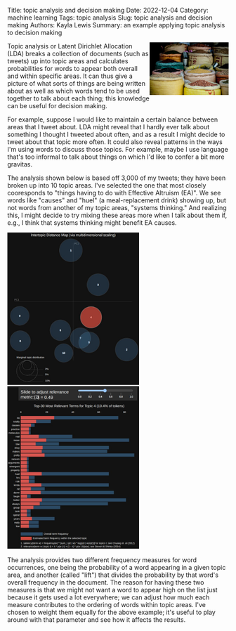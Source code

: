 Title: topic analysis and decision making
Date: 2022-12-04
Category: machine learning
Tags: topic analysis
Slug: topic analysis and decision making
Authors: Kayla Lewis
Summary: an example applying topic analysis to decision making

<img align=right src="images/topic-areas-as-bags.jpg" width="180"/>

Topic analysis or Latent Dirichlet Allocation (LDA) breaks a collection of documents (such as tweets) up into topic areas and calculates probabilities for words to appear both overall and within specific areas. It can thus give a picture of what sorts of things are being written about as well as which words tend to be used together to talk about each thing; this knowledge can be useful for decision making.

For example, suppose I would like to maintain a certain balance between areas that I tweet about. LDA might reveal that I hardly ever talk about something I thought I tweeted about often, and as a result I might decide to tweet about that topic more often. It could also reveal patterns in the ways I'm using words to discuss those topics. For example, maybe I use language that's too informal to talk about things on which I'd like to confer a bit more gravitas.

The analysis shown below is based off 3,000 of my tweets; they have been broken up into 10 topic areas. I've selected the one that most closely cooresponds to "things having to do with Effective Altruism (EA)". We see words like "causes" and "huel" (a meal-replacement drink) showing up, but not words from another of my topic areas, "systems thinking." And realizing this, I might decide to try mixing these areas more when I talk about them if, e.g., I think that systems thinking might benefit EA causes.

<img src="images/tweet-topics-1.jpg" width="300"/>

<img src="images/tweet-topics-2.jpg" width="300"/>

The analysis provides two different frequency measures for word occurrences, one being the probability of a word appearing in a given topic area, and another (called "lift") that divides the probability by that word's overall frequency in the document. The reason for having these two measures is that we might not want a word to appear high on the list just because it gets used a lot everywhere; we can adjust how much each measure contributes to the ordering of words within topic areas. I've chosen to weight them equally for the above example; it's useful to play around with that parameter and see how it affects the results.



